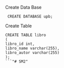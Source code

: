 Create Data Base

```
 CREATE DATABASE upb;
```

Create Table

```
CREATE TABLE libro
(
libro_id int,
libro_name varchar(255),
libro_autor varchar(255)
);
```"# SM2" 
